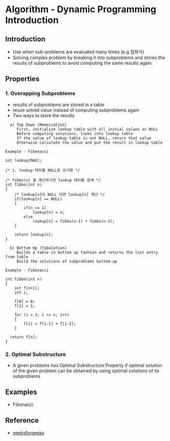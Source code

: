 # Algorithm - Dynamic Programming Introduction

## Introduction
* Use when sub-problems are evaluated many times (e.g 점화식)
* Solving complex problem by breaking it into subproblems and stores the results of subproblems to avoid computing the same results again.

## Properties
### 1. Overapping Subproblems
- results of subproblems are stored in a table
- reuse sotred value instead of computing subproblems again
- Two ways to store the results
```shell
  a) Top Down (Memoization)
     First, initialize lookup table with all initial values as NULL
     Before computing solutions, looks into lookup table
     If the value of lookup table is not NULL, return that value
     Otherwise calculate the value and put the result in lookup table
```
```shell
Example - Fibonacci

int lookup[MAX];

/* 1. lookup 테이블 NULL로 초기화 */

/* fibbo(n) 을 계산하기전 lookup 테이블 검색 */
int fibbo(int n)
{
	/* lookup[n]이 NULL 이면 lookup[n] 계산 */
	if(lookup[n] == NULL)
	{
		if(n <= 1)
			lookup[n] = n;
		else
			lookup[n] = fibbo(n-1) + fibbo(n-2);
	}

	return lookup[n];
}
```
```shell
  b) Bottom Up (Tabulation)
     Builds a table in bottom up fashion and returns the last entry from table
     Build the solutions of subproblems bottom-up
```
```shell
Example - Fibonacci

int fibbo(int n)
{
	int f[n+1];
	int i;
  	
  	f[0] = 0;   
  	f[1] = 1; 
	
	for (i = 2; i <= n; i++)
    {
    	f[i] = f[i-1] + f[i-2];
    }	
 
  return f[n];
}
```
### 2. Optimal Substructure
- A given problems has Optimal Substructure Property if optimal solution of the given problem can be obtained by using optimal solutions of its subproblems


## Examples
- Fibonacci

## Reference
* [geeksforgeeks](http://www.geeksforgeeks.org/fundamentals-of-algorithms/)
